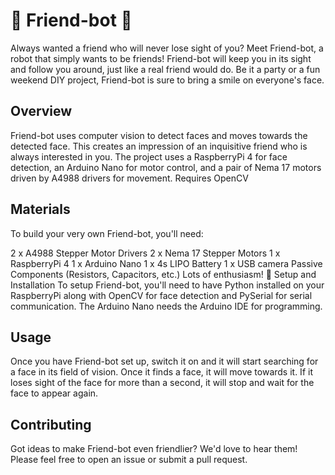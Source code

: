 # 🤖 Friend-bot 🤖
Always wanted a friend who will never lose sight of you? Meet Friend-bot, a robot that simply wants to be friends! Friend-bot will keep you in its sight and follow you around, just like a real friend would do. Be it a party or a fun weekend DIY project, Friend-bot is sure to bring a smile on everyone's face.

## Overview
Friend-bot uses computer vision to detect faces and moves towards the detected face. This creates an impression of an inquisitive friend who is always interested in you. The project uses a RaspberryPi 4 for face detection, an Arduino Nano for motor control, and a pair of Nema 17 motors driven by A4988 drivers for movement. Requires OpenCV

## Materials
To build your very own Friend-bot, you'll need:

2 x A4988 Stepper Motor Drivers
2 x Nema 17 Stepper Motors
1 x RaspberryPi 4
1 x Arduino Nano
1 x 4s LIPO Battery
1 x USB camera
Passive Components (Resistors, Capacitors, etc.)
Lots of enthusiasm! 🎉
Setup and Installation
To setup Friend-bot, you'll need to have Python installed on your RaspberryPi along with OpenCV for face detection and PySerial for serial communication. The Arduino Nano needs the Arduino IDE for programming.

## Usage
Once you have Friend-bot set up, switch it on and it will start searching for a face in its field of vision. Once it finds a face, it will move towards it. If it loses sight of the face for more than a second, it will stop and wait for the face to appear again.

## Contributing
Got ideas to make Friend-bot even friendlier? We'd love to hear them! Please feel free to open an issue or submit a pull request.








